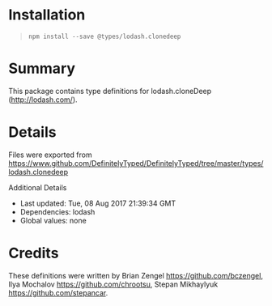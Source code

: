 # Installation
> `npm install --save @types/lodash.clonedeep`

# Summary
This package contains type definitions for lodash.cloneDeep (http://lodash.com/).

# Details
Files were exported from https://www.github.com/DefinitelyTyped/DefinitelyTyped/tree/master/types/lodash.clonedeep

Additional Details
 * Last updated: Tue, 08 Aug 2017 21:39:34 GMT
 * Dependencies: lodash
 * Global values: none

# Credits
These definitions were written by Brian Zengel <https://github.com/bczengel>, Ilya Mochalov <https://github.com/chrootsu>, Stepan Mikhaylyuk <https://github.com/stepancar>.
